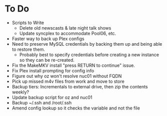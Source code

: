 # To Do
* Scripts to Write
  * Delete old newscasts & late night talk shows
  * Update syncplex to accommodate Pool06, etc.
* Faster way to back up Plex configs
* Need to preserve MySQL credentials by backing them up and being able to restore them.
  * Probably best to specify credentials before creating a new instance so they can be re-created.
* Fix the MakeMKV install "press RETURN to continue" issue.
* Fix Plex install prompting for config info
* Figure out why oz won't resolve nuc01 without FQDN
* Pick up missed m4v files from work and move to store
* Backup tiers: Incrementals to external drive, then zip the contents weekly?
* Update backup script for oz and nuc01
* Backup ~/.ssh and /root/.ssh
* Amend config lookup so it checks the variable and not the file
 